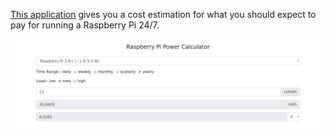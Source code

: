 [This application](https://brennerm.github.io/pi-power-calc/) gives you a cost estimation for what you should expect to pay for running a Raspberry Pi 24/7.

![screen](screen.png)
